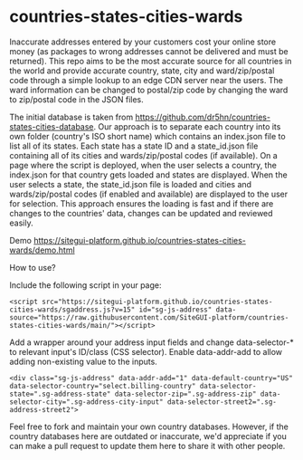 # countries-states-cities-wards
Inaccurate addresses entered by your customers cost your online store money (as packages to wrong addresses cannot be delivered and must be returned). This repo aims to be the most accurate source for all countries in the world and provide accurate country, state, city and ward/zip/postal code through a simple lookup to an edge CDN server near the users. The ward information can be changed to postal/zip code by changing the ward to zip/postal code in the JSON files. 

The initial database is taken from https://github.com/dr5hn/countries-states-cities-database. Our approach is to separate each country into its own folder (country's ISO short name) which contains an index.json file to list all of its states. Each state has a state ID and a state_id.json file containing all of its cities and wards/zip/postal codes (if available). On a page where the script is deployed, when the user selects a country, the index.json for that country gets loaded and states are displayed. When the user selects a state, the state_id.json file is loaded and cities and wards/zip/postal codes (if enabled and available) are displayed to the user for selection. This approach ensures the loading is fast and if there are changes to the countries' data, changes can be updated and reviewed easily.

Demo https://sitegui-platform.github.io/countries-states-cities-wards/demo.html

How to use?

Include the following script in your page:

```<script src="https://sitegui-platform.github.io/countries-states-cities-wards/sgaddress.js?v=15" id="sg-js-address" data-source="https://raw.githubusercontent.com/SiteGUI-platform/countries-states-cities-wards/main/"></script>```

Add a wrapper around your address input fields and change data-selector-* to relevant input's ID/class (CSS selector). Enable data-addr-add to allow adding non-existing value to the inputs.

```<div class="sg-js-address" data-addr-add="1" data-default-country="US" data-selector-country="select.billing-country" data-selector-state=".sg-address-state" data-selector-zip=".sg-address-zip" data-selector-city=".sg-address-city-input" data-selector-street2=".sg-address-street2">```

Feel free to fork and maintain your own country databases. However, if the country databases here are outdated or inaccurate, we'd appreciate if you can make a pull request to update them here to share it with other people. 
